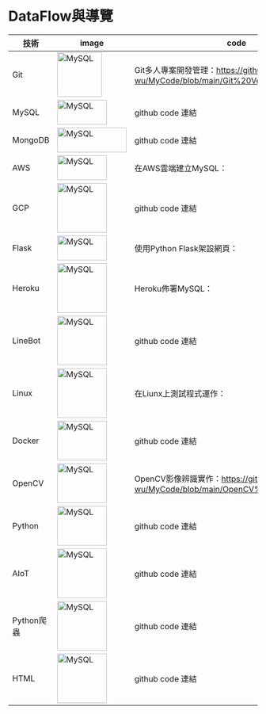          
<h1>DataFlow與導覽</h1>
          
          
|    技術  |    image   |   code    |     
| ------------- | ------------- | ------------- |
| Git | <img src="https://user-images.githubusercontent.com/97188330/156695477-23f2b634-7518-4d3a-82be-55eb40fee94e.png" width="90" height="90" alt="MySQL"/><br/> |  Git多人專案開發管理：https://github.com/Yulissa-wu/MyCode/blob/main/Git%20Version%20Control.md |
| MySQL | <img src="https://i.imgur.com/XlGhVt2.png" width="100" height="50" alt="MySQL"/><br/> |  github code 連結 |
| MongoDB | <img src="https://i.imgur.com/gV3hzu7.png" width="140" height="50" alt="MySQL"/><br/>  | github code 連結  |
| AWS | <img src="https://i.imgur.com/7mNaYMb.png" width="100" height="50" alt="MySQL"/><br/>  | 在AWS雲端建立MySQL：  |
| GCP | <img src="https://i.imgur.com/fLaY7V4.png" width="100" height="100" alt="MySQL"/><br/>  | github code 連結  |
| Flask | <img src="https://i.imgur.com/xQsD61i.png" width="100" height="50" alt="MySQL"/><br/>  | 使用Python Flask架設網頁：  |
| Heroku  | <img src="https://i.imgur.com/15pC7vH.png" width="100" height="100" alt="MySQL"/><br/>  | Heroku佈署MySQL：  |
| LineBot | <img src="https://i.imgur.com/SxA0wVj.png" width="100" height="100" alt="MySQL"/><br/>  | github code 連結  |
| Linux | <img src="https://user-images.githubusercontent.com/97188330/156330033-4202cc60-ffd5-4571-b615-6d8675c43028.png" width="100" height="100" alt="MySQL"/><br/>  | 在Liunx上測試程式運作：  |
| Docker | <img src="https://user-images.githubusercontent.com/97188330/156326963-59a1beaf-c15a-4fc1-bd4c-ecf7e51d126d.png" width="100" height="80" alt="MySQL"/><br/>  | github code 連結  |
| OpenCV | <img src="https://user-images.githubusercontent.com/97188330/156327491-75c4a321-7c37-40bc-a9c3-48e4b21b5a4d.png" width="100" height="80" alt="MySQL"/><br/>  | OpenCV影像辨識實作：https://github.com/Yulissa-wu/MyCode/blob/main/OpenCV%20Code  |
| Python | <img src="https://user-images.githubusercontent.com/97188330/156327613-feb70466-5d37-4539-9a33-41e5c968d4de.png" width="100" height="80" alt="MySQL"/><br/>  | github code 連結  |
| AIoT | <img src="https://user-images.githubusercontent.com/97188330/156328390-e90ea371-b28d-48b1-b10b-e918df5f6d1c.jpg" width="100" height="100" alt="MySQL"/><br/>  | github code 連結  |
| Python爬蟲  | <img src="https://i.imgur.com/K76mxwz.png" width="100" height="100" alt="MySQL"/><br/>  | github code 連結  |
| HTML  | <img src="https://user-images.githubusercontent.com/97188330/156696638-a82a0c61-68b7-4eb9-ba39-3bf6dffbc0cc.png" width="100" height="100" alt="MySQL"/><br/>  | github code 連結  |
